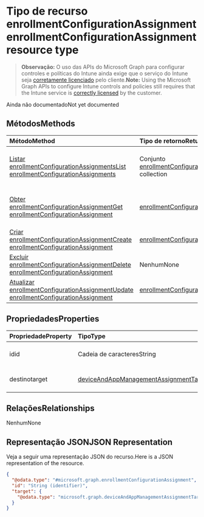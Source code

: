 # <a name="enrollmentconfigurationassignment-resource-type"></a><span data-ttu-id="72c18-101">Tipo de recurso enrollmentConfigurationAssignment</span><span class="sxs-lookup"><span data-stu-id="72c18-101">enrollmentConfigurationAssignment resource type</span></span>

> <span data-ttu-id="72c18-102">**Observação:** O uso das APIs do Microsoft Graph para configurar controles e políticas do Intune ainda exige que o serviço do Intune seja [corretamente licenciado](https://go.microsoft.com/fwlink/?linkid=839381) pelo cliente.</span><span class="sxs-lookup"><span data-stu-id="72c18-102">**Note:** Using the Microsoft Graph APIs to configure Intune controls and policies still requires that the Intune service is [correctly licensed](https://go.microsoft.com/fwlink/?linkid=839381) by the customer.</span></span>

<span data-ttu-id="72c18-103">Ainda não documentado</span><span class="sxs-lookup"><span data-stu-id="72c18-103">Not yet documented</span></span>
## <a name="methods"></a><span data-ttu-id="72c18-104">Métodos</span><span class="sxs-lookup"><span data-stu-id="72c18-104">Methods</span></span>
|<span data-ttu-id="72c18-105">Método</span><span class="sxs-lookup"><span data-stu-id="72c18-105">Method</span></span>|<span data-ttu-id="72c18-106">Tipo de retorno</span><span class="sxs-lookup"><span data-stu-id="72c18-106">Return Type</span></span>|<span data-ttu-id="72c18-107">Descrição</span><span class="sxs-lookup"><span data-stu-id="72c18-107">Description</span></span>|
|:---|:---|:---|
|[<span data-ttu-id="72c18-108">Listar enrollmentConfigurationAssignments</span><span class="sxs-lookup"><span data-stu-id="72c18-108">List enrollmentConfigurationAssignments</span></span>](../api/intune_onboarding_enrollmentconfigurationassignment_list.md)|<span data-ttu-id="72c18-109">Conjunto [enrollmentConfigurationAssignment](../resources/intune_onboarding_enrollmentconfigurationassignment.md)</span><span class="sxs-lookup"><span data-stu-id="72c18-109">[enrollmentConfigurationAssignment](../resources/intune_onboarding_enrollmentconfigurationassignment.md) collection</span></span>|<span data-ttu-id="72c18-110">Listar propriedades e relações de objetos de [enrollmentConfigurationAssignment](../resources/intune_onboarding_enrollmentconfigurationassignment.md).</span><span class="sxs-lookup"><span data-stu-id="72c18-110">List properties and relationships of the [enrollmentConfigurationAssignment](../resources/intune_onboarding_enrollmentconfigurationassignment.md) objects.</span></span>|
|[<span data-ttu-id="72c18-111">Obter enrollmentConfigurationAssignment</span><span class="sxs-lookup"><span data-stu-id="72c18-111">Get enrollmentConfigurationAssignment</span></span>](../api/intune_onboarding_enrollmentconfigurationassignment_get.md)|[<span data-ttu-id="72c18-112">enrollmentConfigurationAssignment</span><span class="sxs-lookup"><span data-stu-id="72c18-112">enrollmentConfigurationAssignment</span></span>](../resources/intune_onboarding_enrollmentconfigurationassignment.md)|<span data-ttu-id="72c18-113">Ler propriedades e relações de objetos de [enrollmentConfigurationAssignment](../resources/intune_onboarding_enrollmentconfigurationassignment.md).</span><span class="sxs-lookup"><span data-stu-id="72c18-113">Read properties and relationships of [plannerProgressTaskBoardTaskFormat](../resources/intune_onboarding_enrollmentconfigurationassignment.md) object.</span></span>|
|[<span data-ttu-id="72c18-114">Criar enrollmentConfigurationAssignment</span><span class="sxs-lookup"><span data-stu-id="72c18-114">Create enrollmentConfigurationAssignment</span></span>](../api/intune_onboarding_enrollmentconfigurationassignment_create.md)|[<span data-ttu-id="72c18-115">enrollmentConfigurationAssignment</span><span class="sxs-lookup"><span data-stu-id="72c18-115">enrollmentConfigurationAssignment</span></span>](../resources/intune_onboarding_enrollmentconfigurationassignment.md)|<span data-ttu-id="72c18-116">Criar um novo objeto de [enrollmentConfigurationAssignment](../resources/intune_onboarding_enrollmentconfigurationassignment.md).</span><span class="sxs-lookup"><span data-stu-id="72c18-116">Create a new [plannerBucket](../resources/intune_onboarding_enrollmentconfigurationassignment.md) object.</span></span>|
|[<span data-ttu-id="72c18-117">Excluir enrollmentConfigurationAssignment</span><span class="sxs-lookup"><span data-stu-id="72c18-117">Delete enrollmentConfigurationAssignment</span></span>](../api/intune_onboarding_enrollmentconfigurationassignment_delete.md)|<span data-ttu-id="72c18-118">Nenhum</span><span class="sxs-lookup"><span data-stu-id="72c18-118">None</span></span>|<span data-ttu-id="72c18-119">Excluir [enrollmentConfigurationAssignment](../resources/intune_onboarding_enrollmentconfigurationassignment.md).</span><span class="sxs-lookup"><span data-stu-id="72c18-119">Deletes a [enrollmentConfigurationAssignment](../resources/intune_onboarding_enrollmentconfigurationassignment.md).</span></span>|
|[<span data-ttu-id="72c18-120">Atualizar enrollmentConfigurationAssignment</span><span class="sxs-lookup"><span data-stu-id="72c18-120">Update enrollmentConfigurationAssignment</span></span>](../api/intune_onboarding_enrollmentconfigurationassignment_update.md)|[<span data-ttu-id="72c18-121">enrollmentConfigurationAssignment</span><span class="sxs-lookup"><span data-stu-id="72c18-121">enrollmentConfigurationAssignment</span></span>](../resources/intune_onboarding_enrollmentconfigurationassignment.md)|<span data-ttu-id="72c18-122">Atualizar as propriedades de um objeto de [enrollmentConfigurationAssignment](../resources/intune_onboarding_enrollmentconfigurationassignment.md).</span><span class="sxs-lookup"><span data-stu-id="72c18-122">Update the properties of a [calendar](../resources/intune_onboarding_enrollmentconfigurationassignment.md) object.</span></span>|

## <a name="properties"></a><span data-ttu-id="72c18-123">Propriedades</span><span class="sxs-lookup"><span data-stu-id="72c18-123">Properties</span></span>
|<span data-ttu-id="72c18-124">Propriedade</span><span class="sxs-lookup"><span data-stu-id="72c18-124">Property</span></span>|<span data-ttu-id="72c18-125">Tipo</span><span class="sxs-lookup"><span data-stu-id="72c18-125">Type</span></span>|<span data-ttu-id="72c18-126">Descrição</span><span class="sxs-lookup"><span data-stu-id="72c18-126">Description</span></span>|
|:---|:---|:---|
|<span data-ttu-id="72c18-127">id</span><span class="sxs-lookup"><span data-stu-id="72c18-127">id</span></span>|<span data-ttu-id="72c18-128">Cadeia de caracteres</span><span class="sxs-lookup"><span data-stu-id="72c18-128">String</span></span>|<span data-ttu-id="72c18-129">Ainda não documentado</span><span class="sxs-lookup"><span data-stu-id="72c18-129">Not yet documented</span></span>|
|<span data-ttu-id="72c18-130">destino</span><span class="sxs-lookup"><span data-stu-id="72c18-130">target</span></span>|[<span data-ttu-id="72c18-131">deviceAndAppManagementAssignmentTarget</span><span class="sxs-lookup"><span data-stu-id="72c18-131">deviceAndAppManagementAssignmentTarget</span></span>](../resources/intune_onboarding_deviceandappmanagementassignmenttarget.md)|<span data-ttu-id="72c18-132">Ainda não documentado</span><span class="sxs-lookup"><span data-stu-id="72c18-132">Not yet documented</span></span>|

## <a name="relationships"></a><span data-ttu-id="72c18-133">Relações</span><span class="sxs-lookup"><span data-stu-id="72c18-133">Relationships</span></span>
<span data-ttu-id="72c18-134">Nenhum</span><span class="sxs-lookup"><span data-stu-id="72c18-134">None</span></span>
## <a name="json-representation"></a><span data-ttu-id="72c18-135">Representação JSON</span><span class="sxs-lookup"><span data-stu-id="72c18-135">JSON Representation</span></span>
<span data-ttu-id="72c18-136">Veja a seguir uma representação JSON do recurso.</span><span class="sxs-lookup"><span data-stu-id="72c18-136">Here is a JSON representation of the resource.</span></span>
<!-- {
  "blockType": "resource",
  "keyProperty": "id",
  "@odata.type": "microsoft.graph.enrollmentConfigurationAssignment"
}
-->
``` json
{
  "@odata.type": "#microsoft.graph.enrollmentConfigurationAssignment",
  "id": "String (identifier)",
  "target": {
    "@odata.type": "microsoft.graph.deviceAndAppManagementAssignmentTarget"
  }
}
```



